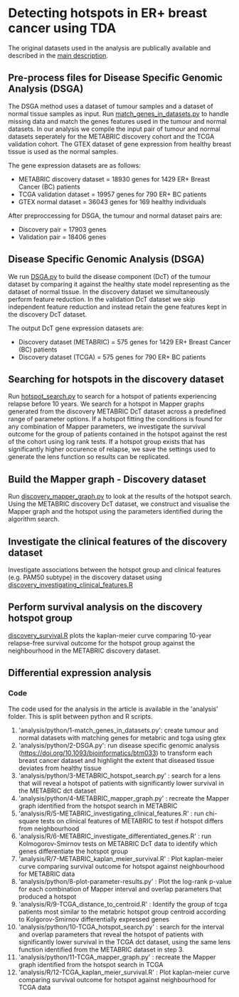 # Detecting hotspots in ER+ breast cancer using TDA
The original datasets used in the analysis are publically available and described in the [main description](README.md). 

## Pre-process files for Disease Specific Genomic Analysis (DSGA)
The DSGA method uses a dataset of tumour samples and a dataset of normal tissue samples as input. Run [match_genes_in_datasets.py](ERPBC-TDA-hotspot/analysis/match_genes_in_datasets.py) to handle missing data and match the genes features used in the tumour and normal datasets. In our analysis we compile the input pair of tumour and normal datasets seperately for the METABRIC discovery cohort and the TCGA validation cohort. The GTEX dataset of gene expression from healthy breast tissue is used as the normal samples. 

The gene expression datasets are as follows:
+ METABRIC discovery dataset = 18930 genes for 1429 ER+ Breast Cancer (BC) patients
+ TCGA validation dataset = 19957 genes for 790 ER+ BC patients
+ GTEX normal dataset = 36043 genes for 169 healthy individuals

After preproccessing for DSGA, the tumour and normal dataset pairs are: 
+ Discovery pair = 17903 genes
+ Validation pair = 18406 genes

## Disease Specific Genomic Analysis (DSGA)
We run [DSGA.py](ERPBC-TDA-hotspot/analysis/DSGA.py) to build the disease component (DcT) of the tumour dataset by comparing it against the healthy state model representing as the dataset of normal tissue. In the discovery dataset we simultaneously perform feature reduction. In the validation DcT dataset we skip independent feature reduction and instead retain the gene features kept in the discovery DcT dataset. 

The output DcT gene expression datasets are: 
+ Discovery dataset (METABRIC) = 575 genes for 1429 ER+ Breast Cancer (BC) patients
+ Discovery dataset (TCGA) = 575 genes for 790 ER+ BC patients


## Searching for hotspots in the discovery dataset
Run [hotspot_search.py](ERPBC-TDA-hotspot/analysis/hotspot_search.py) to search for a hotspot of patients experiencing relapse before 10 years. We search for a hotspot in Mapper graphs generated from the discovery METABRIC DcT dataset across a predefined range of parameter options. If a hotspot fitting the conditions is found for any combination of Mapper parameters, we investigate the survival outcome for the group of patients contained in the hotspot against the rest of the cohort using log rank tests. If a hotspot group exists that has significantly higher occurence of relapse, we save the settings used to generate the lens function so results can be replicated.

## Build the Mapper graph - Discovery dataset
Run [discovery_mapper_graph.py](ERPBC-TDA-hotspot/analysis/discovery_mapper_graph) to look at the results of the hotspot search. Using the METABRIC discovery DcT dataset, we construct and visualise the Mapper graph and the hotspot using the parameters identified during the algorithm search. 

## Investigate the clinical features of the discovery dataset
Investigate associations between the hotspot group and clinical features (e.g. PAM50 subtype) in the discovery dataset using [discovery_investigating_clinical_features.R](ERPBC-TDA-hotspot/analysis/discovery_investigating_clinical_features.R)

## Perform survival analysis on the discovery hotspot group
[discovery_survival.R](ERPBC-TDA-hotspot/analysis/discovery_survival.R) plots the kaplan-meier curve comparing 10-year relapse-free survival outcome for the hotspot group against the neighbourhood in the METABRIC discovery dataset.  

## Differential expression analysis 



### Code 
The code used for the analysis in the article is available in the 'analysis' folder. This is split between python and R scripts.
1. 'analysis/python/1-match_genes_in_datasets.py': create tumour and normal datasets with matching genes for metabric and tcga using gtex
2. 'analysis/python/2-DSGA.py': run disease specific genomic analysis (https://doi.org/10.1093/bioinformatics/btm033) to transform each breast cancer dataset and highlight the extent that diseased tissue deviates from healthy tissue
3. 'analysis/python/3-METABRIC_hotspot_search.py' : search for a lens that will reveal a hotspot of patients with significantly lower survival in the METABRIC dct dataset
4. 'analysis/python/4-METABRIC_mapper_graph.py' : recreate the Mapper graph identified from the hotspot search in METABRIC
5. 'analysis/R/5-METABRIC_investigating_clinical_features.R' : run chi-square tests on clinical features of METABRIC to test if hotspot differs from neighbourhood
6. 'analysis/R/6-METABRIC_investigate_differentiated_genes.R' : run Kolmogorov-Smirnov tests on METABRIC DcT data to identify which genes differentiate the hotspot group 
7. 'analysis/R/7-METABRIC_kaplan_meier_survival.R' : Plot kaplan-meier curve comparing survival outcome for hotspot against neighbourhood for METABRIC data 
8. 'analysis/python/8-plot-parameter-results.py' : Plot the log-rank p-value for each combination of Mapper interval and overlap parameters that produced a hotspot 
9. 'analysis/R/9-TCGA_distance_to_centroid.R' : Identify the group of tcga patients most similar to the metabric hotspot group centroid according to Kolgorov-Smirnov differentially expressed genes
10. 'analysis/python/10-TCGA_hotspot_search.py' : search for the interval and overlap parameters that reveal the hotspot of patients with significantly lower survival in the TCGA dct dataset, using the same lens function identified from the METABRIC dataset in step 3. 
11. 'analysis/python/11-TCGA_mapper_graph.py' : recreate the Mapper graph identified from the hotspot search in TCGA
12. 'analysis/R/12-TCGA_kaplan_meier_survival.R' : Plot kaplan-meier curve comparing survival outcome for hotspot against neighbourhood for TCGA data 
